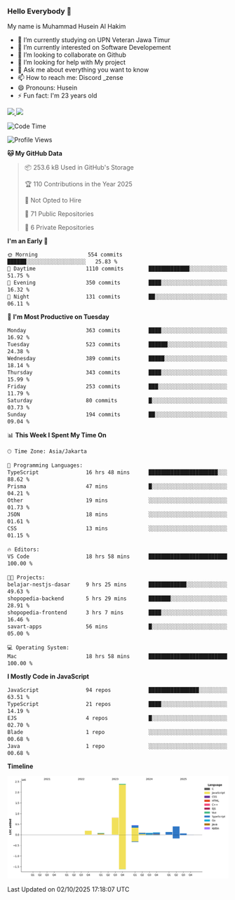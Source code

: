 ### Hello Everybody 👋

My name is Muhammad Husein Al Hakim

- 🔭 I’m currently studying on UPN Veteran Jawa Timur
- 🌱 I’m currently interested on Software Developement
- 👯 I’m looking to collaborate on Github
- 🤔 I’m looking for help with My project
- 💬 Ask me about everything you want to know
- 📫 How to reach me: Discord _zense
- 😄 Pronouns: Husein
- ⚡ Fun fact: I'm 23 years old

<p align="left">
<a href="https://github.com/huseinhq">
  <img height="180em" src="https://github-readme-stats-eight-theta.vercel.app/api?username=huseinhq&show_icons=true&theme=algolia&include_all_commits=true&count_private=true"/>
  <img height="180em" src="https://github-readme-stats-eight-theta.vercel.app/api/top-langs/?username=huseinhq&layout=compact&langs_count=8&theme=algolia"/>
</a>
</p>

<!--START_SECTION:waka-->
![Code Time](http://img.shields.io/badge/Code%20Time-2%2C712%20hrs%2017%20mins-blue)

![Profile Views](http://img.shields.io/badge/Profile%20Views-0-blue)

**🐱 My GitHub Data** 

> 📦 253.6 kB Used in GitHub's Storage 
 > 
> 🏆 110 Contributions in the Year 2025
 > 
> 🚫 Not Opted to Hire
 > 
> 📜 71 Public Repositories 
 > 
> 🔑 6 Private Repositories 
 > 
**I'm an Early 🐤** 

```text
🌞 Morning                554 commits         ██████░░░░░░░░░░░░░░░░░░░   25.83 % 
🌆 Daytime                1110 commits        █████████████░░░░░░░░░░░░   51.75 % 
🌃 Evening                350 commits         ████░░░░░░░░░░░░░░░░░░░░░   16.32 % 
🌙 Night                  131 commits         ██░░░░░░░░░░░░░░░░░░░░░░░   06.11 % 
```
📅 **I'm Most Productive on Tuesday** 

```text
Monday                   363 commits         ████░░░░░░░░░░░░░░░░░░░░░   16.92 % 
Tuesday                  523 commits         ██████░░░░░░░░░░░░░░░░░░░   24.38 % 
Wednesday                389 commits         █████░░░░░░░░░░░░░░░░░░░░   18.14 % 
Thursday                 343 commits         ████░░░░░░░░░░░░░░░░░░░░░   15.99 % 
Friday                   253 commits         ███░░░░░░░░░░░░░░░░░░░░░░   11.79 % 
Saturday                 80 commits          █░░░░░░░░░░░░░░░░░░░░░░░░   03.73 % 
Sunday                   194 commits         ██░░░░░░░░░░░░░░░░░░░░░░░   09.04 % 
```


📊 **This Week I Spent My Time On** 

```text
🕑︎ Time Zone: Asia/Jakarta

💬 Programming Languages: 
TypeScript               16 hrs 48 mins      ██████████████████████░░░   88.62 % 
Prisma                   47 mins             █░░░░░░░░░░░░░░░░░░░░░░░░   04.21 % 
Other                    19 mins             ░░░░░░░░░░░░░░░░░░░░░░░░░   01.73 % 
JSON                     18 mins             ░░░░░░░░░░░░░░░░░░░░░░░░░   01.61 % 
CSS                      13 mins             ░░░░░░░░░░░░░░░░░░░░░░░░░   01.15 % 

🔥 Editors: 
VS Code                  18 hrs 58 mins      █████████████████████████   100.00 % 

🐱‍💻 Projects: 
belajar-nestjs-dasar     9 hrs 25 mins       ████████████░░░░░░░░░░░░░   49.63 % 
shopopedia-backend       5 hrs 29 mins       ███████░░░░░░░░░░░░░░░░░░   28.91 % 
shopopedia-frontend      3 hrs 7 mins        ████░░░░░░░░░░░░░░░░░░░░░   16.46 % 
savart-apps              56 mins             █░░░░░░░░░░░░░░░░░░░░░░░░   05.00 % 

💻 Operating System: 
Mac                      18 hrs 58 mins      █████████████████████████   100.00 % 
```

**I Mostly Code in JavaScript** 

```text
JavaScript               94 repos            ████████████████░░░░░░░░░   63.51 % 
TypeScript               21 repos            ████░░░░░░░░░░░░░░░░░░░░░   14.19 % 
EJS                      4 repos             █░░░░░░░░░░░░░░░░░░░░░░░░   02.70 % 
Blade                    1 repo              ░░░░░░░░░░░░░░░░░░░░░░░░░   00.68 % 
Java                     1 repo              ░░░░░░░░░░░░░░░░░░░░░░░░░   00.68 % 
```



**Timeline**

![Lines of Code chart](https://raw.githubusercontent.com/HuseinHQ/HuseinHQ/main/assets/bar_graph.png)


 Last Updated on 02/10/2025 17:18:07 UTC
<!--END_SECTION:waka-->
